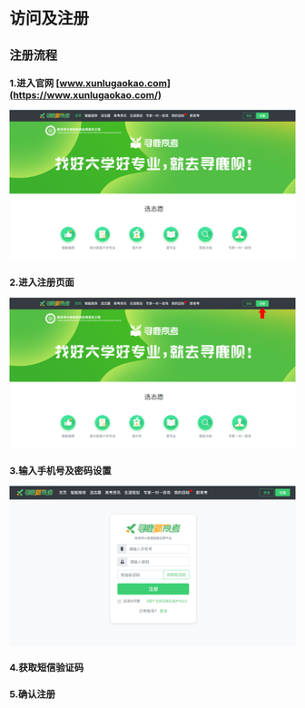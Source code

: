 # 访问及注册

## 注册流程

### 1.进入官网 [www.xunlugaokao.com](https://www.xunlugaokao.com/)

![](../.gitbook/assets/01.png)

### 2.进入注册页面

![](../.gitbook/assets/01%20%281%29.png)

### 3.输入手机号及密码设置

![](../.gitbook/assets/02.png)

### 4.获取短信验证码

### 5.确认注册

### 

##  



